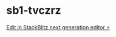 # sb1-tvczrz

[Edit in StackBlitz next generation editor ⚡️](https://stackblitz.com/~/github.com/grantelgin/sb1-tvczrz)